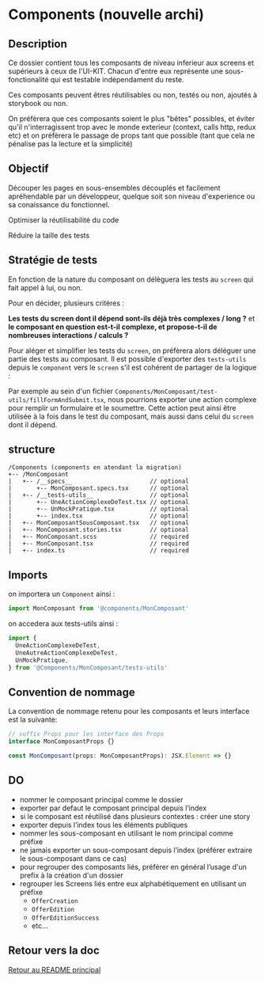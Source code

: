 # Components (nouvelle archi)

## Description

Ce dossier contient tous les composants de niveau inferieur aux screens et supérieurs à ceux de l'UI-KIT. Chacun d'entre eux représente une sous-fonctionalité qui est testable indépendament du reste.

Ces composants peuvent êtres réutilisables ou non, testés ou non, ajoutés à storybook ou non.

On préfèrera que ces composants soient le plus "bêtes" possibles, et éviter qu'il n'interragissent trop avec le monde exterieur (context, calls http, redux etc) et on préfèrera le passage de props tant que possible (tant que cela ne pénalise pas la lecture et la simplicité)

## Objectif

Découper les pages en sous-ensembles découplés et facilement apréhendable par un développeur, quelque soit son niveau d'experience ou sa conaissance du fonctionnel.

Optimiser la réutilisabilité du code

Réduire la taille des tests

## Stratégie de tests

En fonction de la nature du composant on délèguera les tests au `screen` qui fait appel à lui, ou non.

Pour en décider, plusieurs critères :

**Les tests du screen dont il dépend sont-ils déjà très complexes / long ?** et **le composant en question est-t-il complexe, et propose-t-il de nombreuses interactions / calculs ?**

Pour aléger et simplifier les tests du `screen`, on préfèrera alors déléguer une partie des tests au composant. Il est possible d'exporter des `tests-utils` depuis le `component` vers le `screen` s'il est cohérent de partager de la logique :

Par exemple au sein d'un fichier `Components/MonComposant/test-utils/fillFormAndSubmit.tsx`, nous pourrions exporter une action complexe pour remplir un formulaire et le soumettre. Cette action peut ainsi être utilisée à la fois dans le test du composant, mais aussi dans celui du `screen` dont il dépend.

## structure

```
/Components (components en atendant la migration)
+-- /MonComposant
|   +-- /__specs__                      // optional
|       +-- MonComposant.specs.tsx      // optional
|   +-- /__tests-utils__                // optional
|       +-- UneActionComplexeDeTest.tsx // optional
|       +-- UnMockPratique.tsx          // optional
|       +-- index.tsx                   // optional
|   +-- MonComposantSousComposant.tsx   // optional
|   +-- MonComposant.stories.tsx        // optional
|   +-- MonComposant.scss               // required
|   +-- MonComposant.tsx                // required
|   +-- index.ts                        // required
```

## Imports

on importera un `Component` ainsi :

```js
import MonComposant from '@components/MonComposant'
```

on accedera aux tests-utils ainsi :

```js
import {
  UneActionComplexeDeTest,
  UneAutreActionComplexeDeTest,
  UnMockPratique,
} from '@Components/MonComposant/tests-utils'
```

## Convention de nommage

La convention de nommage retenu pour les composants et leurs interface est la suivante:

```js
// suffix Props pour les interface des Props
interface MonComposantProps {}

const MonComposant(props: MonComposantProps): JSX.Element => {}
```

## DO

- nommer le composant principal comme le dossier
- exporter par defaut le composant principal depuis l’index
- si le composant est réutilisé dans plusieurs contextes : créer une story
- exporter depuis l’index tous les éléments publiques
- nommer les sous-composant en utilisant le nom principal comme préfixe
- ne jamais exporter un sous-composant depuis l’index (préférer extraire le sous-composant dans ce cas)
- pour regrouper des composants liés, préférer en général l’usage d'un prefix à la création d'un dossier
- regrouper les Screens liés entre eux alphabétiquement en utilisant un préfixe
  - `OfferCreation`
  - `OfferEdition`
  - `OfferEditionSuccess`
  - etc...

## Retour vers la doc

[Retour au README principal](../README.md)
